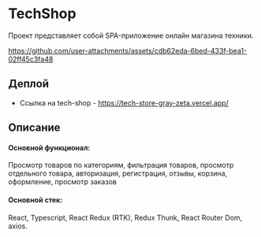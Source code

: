# TechShop

Проект представляет собой SPA-приложение онлайн магазина техники.

https://github.com/user-attachments/assets/cdb62eda-6bed-433f-bea1-02ff45c3fa48

## Деплой

- Ссылка на tech-shop - https://tech-store-gray-zeta.vercel.app/
## Описание

#### Основной функционал:   
Просмотр товаров по категориям, фильтрация товаров, просмотр
отдельного товара, авторизация, регистрация, отзывы, корзина, оформление, просмотр
заказов 
#### Основной стек:
React, Typescript, React Redux (RTK), Redux Thunk, React Router Dom, axios.


